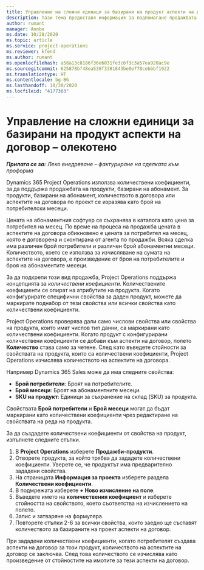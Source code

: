 ```yaml
---
title: Управление на сложни единици за базирани на продукт аспекти на договор – олекотено
description: Тази тема предоставя информация за подпомагане продажбата на продукти, базирани на абонамент.
author: rumant
manager: Annbe
ms.date: 10/28/2020
ms.topic: article
ms.service: project-operations
ms.reviewer: kfend
ms.author: rumant
ms.openlocfilehash: a58a13c8186f36e6031fe3c6f3c3a57ea920ac9e
ms.sourcegitcommit: 625878bf48ea530f3381843be0e778cebbbf1922
ms.translationtype: HT
ms.contentlocale: bg-BG
ms.lasthandoff: 10/30/2020
ms.locfileid: "4177363"
---
```

# <a name="manage-complex-units-for-product-based-contract-lines---lite"></a>Управление на сложни единици за базирани на продукт аспекти на договор – олекотено

_**Прилага се за:** Леко внедряване – фактуриране на сделката към проформа_

Dynamics 365 Project Operations използва количествени коефициенти, за да поддържа продажбата на продукти, базирани на абонамент. За продукти, базирани на абонамент, количеството в договора или аспектите на договора по проект се изразява като брой на потребителски месеци.

Цената на абонаментния софтуер се съхранява в каталога като цена за потребител на месец. По време на процеса на продажба цената в аспектите на договора обикновено е цената за потребител на месец, която е договорена и сконтирана от агента по продажби. Всяка сделка има различен брой потребители и различен брой абонаментни месеци. Количеството, което се използва за изчисляване на сумата на аспектите на договора, е произведение от броя на потребителите и броя на абонаментите месеци.

За да подкрепи този вид продажба, Project Operations поддържа концепцията за *количествени коефициенти*. Количествените коефициенти се опират на атрибутите на продукта. Когато конфигурирате специфични свойства за даден продукт, можете да маркирате поднабор от тези свойства или всички свойства като количествени коефициенти.

Project Operations проверява дали само числови свойства или свойства на продукта, които имат числов тип данни, са маркирани като количествени коефициенти. Когато продукт с конфигурирани количествени коефициенти се добави към аспекти на договор, полето **Количество** става само за четене. След като въведете стойности за свойствата на продукта, които са количествени коефициенти, Project Operations изчислява количеството на аспектите на договора.

Например Dynamics 365 Sales може да има следните свойства:

- **Брой потребители**: Броят на потребителите.
- **Брой месеци**: Броят на абонаментните месеци.
- **SKU на продукт**: Единици за съхранение на склад (SKU) за продукта.

Свойствата **Брой потребители** и **Брой месеци** могат да бъдат маркирани като количествени коефициенти чрез редактиране на свойствата на реда на продукта.

За да създадете количествени коефициенти от свойства на продукт, изпълнете следните стъпки.

1. В **Project Operations** изберете **Продажби-продукти**.
2. Отворете продукта, за който трябва да зададете количествени коефициенти. Уверете се, че продуктът има предварително зададени свойства.
3. На страницата **Информация за проекта** изберете раздела **Количествени коефициенти**.
4. В подмрежата изберете **+ Ново изчисление на поле**.
5. Въведете името на **количествения коефициент** и изберете стойността на свойството, което съответства на изчислението на полето.
6. Запис и затваряне на формуляра.
7. Повторете стъпки 2-6 за всички свойства, които заедно ще съставят количеството за базираните на проект аспекти на договор.

При зададени количествени коефициенти, когато потребителят създава аспекти на договор за този продукт, количеството на аспектите на договор се заключва. След това количеството се изчислява като произведение от стойностите на имотите за тези аспекти на договор.
